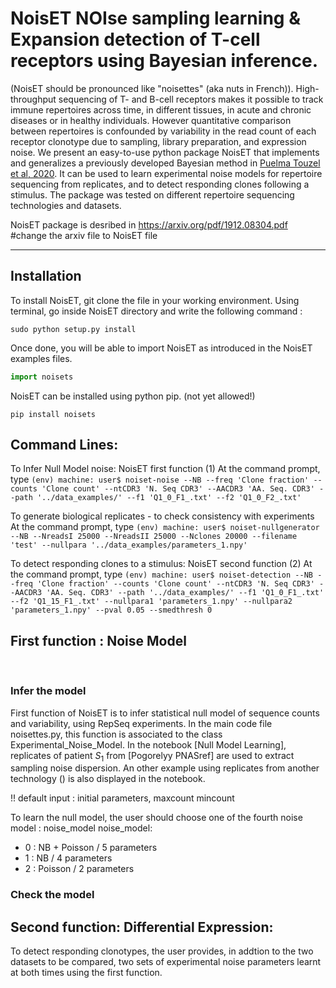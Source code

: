 # NoisET  NOIse sampling learning & Expansion detection of T-cell receptors using Bayesian inference.
(NoisET should be pronounced like "noisettes" (aka nuts in French)).
High-throughput sequencing of T- and B-cell receptors makes it possible to track immune
repertoires across time, in different tissues, in acute and chronic diseases or in healthy individuals. However
quantitative comparison between repertoires is confounded by variability in the read count of each receptor
clonotype due to sampling, library preparation, and expression noise. We present an easy-to-use python
package NoisET that implements and generalizes a previously developed Bayesian method in [Puelma Touzel et al, 2020](<https://journals.plos.org/ploscompbiol/article?id=10.1371/journal.pcbi.1007873&rev=2>). It can be used
to learn experimental noise models for repertoire sequencing from replicates, and to detect responding
clones following a stimulus. The package was tested on different repertoire sequencing technologies and
datasets.

NoisET package is desribed in  <https://arxiv.org/pdf/1912.08304.pdf> #change the arxiv file to NoisET file

----------------------------------------------------------------------------------------------------------------------------

## Installation

To install NoisET, git clone the file in your working environment. 
Using terminal, go inside NoisET directory and write the following command : 

```console
sudo python setup.py install
```

Once done, you will be able to import NoisET as introduced in the NoisET examples files.
```python 
import noisets
```
NoisET can be installed using python pip. (not yet allowed!)

```console
pip install noisets
```

## Command Lines:

To Infer Null Model noise: NoisET first function (1)
At the command prompt, type ` (env) machine: user$ noiset-noise --NB --freq 'Clone fraction' --counts 'Clone count' --ntCDR3 'N. Seq CDR3' --AACDR3 'AA. Seq. CDR3' --path '../data_examples/' --f1 'Q1_0_F1_.txt' --f2 'Q1_0_F2_.txt' `

To generate biological replicates - to check consistency with experiments 
At the command prompt, type ` (env) machine: user$ noiset-nullgenerator --NB --NreadsI 25000 --NreadsII 25000 --Nclones 20000 --filename 'test' --nullpara '../data_examples/parameters_1.npy'  `

To detect responding clones to a stimulus: NoisET second function (2)
At the command prompt, type ` (env) machine: user$ noiset-detection --NB --freq 'Clone fraction' --counts 'Clone count' --ntCDR3 'N. Seq CDR3' --AACDR3 'AA. Seq. CDR3' --path '../data_examples/' --f1 'Q1_0_F1_.txt' --f2 'Q1_15_F1_.txt' --nullpara1 'parameters_1.npy' --nullpara2 'parameters_1.npy' --pval 0.05 --smedthresh 0  `


## First function : Noise Model

</br>

### Infer the model
First function of NoisET is to infer statistical null model of sequence counts and variability, using RepSeq experiments.
In the main code file noisettes.py, this function is associated to the class Experimental_Noise_Model. In the notebook [Null Model Learning],
replicates of patient $S_1$ from [Pogorelyy PNASref] are used to extract sampling noise dispersion. An other example using replicates from another technology () is also displayed in the notebook.

!! default input : initial parameters, maxcount mincount

To learn the null model, the user should choose one of  the fourth noise model : noise_model 
noise_model:
- 0 : NB + Poisson / 5 parameters
- 1 : NB / 4 parameters
- 2 : Poisson / 2 parameters

### Check the model



## Second function: Differential Expression: 

To detect responding clonotypes, the user provides, in addtion to the two datasets to be compared, two sets of experimental noise parameters learnt at both times
using the first function. 





